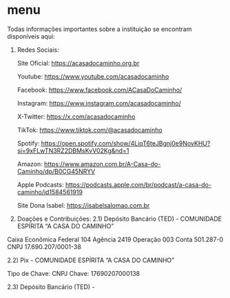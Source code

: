 # menu
Todas informações importantes sobre a instituição se encontram disponíveis aqui:

1. Redes Sociais:
   
   Site Oficial: https://acasadocaminho.org.br
   
   Youtube: https://www.youtube.com/acasadocaminho
   
   Facebook: https://www.facebook.com/ACasaDoCaminho/
   
   Instagram: https://www.instagram.com/acasadocaminho/
   
   X-Twitter: https://x.com/acasadocaminho
   
   TikTok: https://www.tiktok.com/@acasadocaminho
   
   Spotify: https://open.spotify.com/show/4LiqT6teJBgnj0e9NovKHU?si=9xFLwTN3RZ2DBMsKvV02Kg&nd=1
   
   Amazon: https://www.amazon.com.br/A-Casa-do-Caminho/dp/B0CG45NRYV
   
   Apple Podcasts: https://podcasts.apple.com/br/podcast/a-casa-do-caminho/id1584561919
   
   Site Dona Isabel: https://isabelsalomao.com.br

2. Doações e Contribuições:
2.1) Depósito Bancário (TED) - COMUNIDADE ESPÍRITA “A CASA DO CAMINHO”

Caixa Econômica Federal 104
Agência 2419
Operação 003
Conta 501.287-0
CNPJ 17.690.207/0001-38

2.2) Pix - COMUNIDADE ESPÍRITA “A CASA DO CAMINHO”

Tipo de Chave: CNPJ
Chave: 17690207000138

2.3) Depósito Bancário (TED) - 
      
